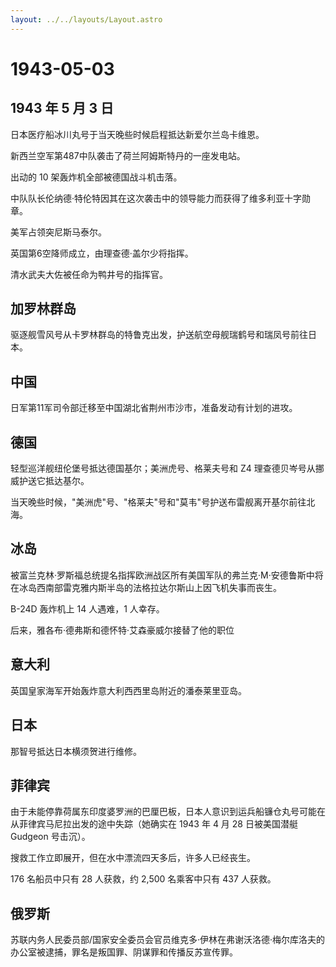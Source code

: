 ```yaml
---
layout: ../../layouts/Layout.astro
---
```


# 1943-05-03

## 1943 年 5 月 3 日

日本医疗船冰川丸号于当天晚些时候启程抵达新爱尔兰岛卡维恩。

新西兰空军第487中队袭击了荷兰阿姆斯特丹的一座发电站。

出动的 10 架轰炸机全部被德国战斗机击落。

中队队长伦纳德·特伦特因其在这次袭击中的领导能力而获得了维多利亚十字勋章。

美军占领突尼斯马泰尔。

英国第6空降师成立，由理查德·盖尔少将指挥。

清水武夫大佐被任命为鸭井号的指挥官。

## 加罗林群岛

驱逐舰雪风号从卡罗林群岛的特鲁克出发，护送航空母舰瑞鹤号和瑞凤号前往日本。

## 中国

日军第11军司令部迁移至中国湖北省荆州市沙市，准备发动有计划的进攻。

## 德国

轻型巡洋舰纽伦堡号抵达德国基尔；美洲虎号、格莱夫号和 Z4
理查德贝岑号从挪威护送它抵达基尔。

当天晚些时候，"美洲虎"号、"格莱夫"号和"莫韦"号护送布雷舰离开基尔前往北海。

## 冰岛

被富兰克林·罗斯福总统提名指挥欧洲战区所有美国军队的弗兰克·M·安德鲁斯中将在冰岛西南部雷克雅内斯半岛的法格拉达尔斯山上因飞机失事而丧生。

B-24D 轰炸机上 14 人遇难，1 人幸存。

后来，雅各布·德弗斯和德怀特·艾森豪威尔接替了他的职位

## 意大利

英国皇家海军开始轰炸意大利西西里岛附近的潘泰莱里亚岛。

## 日本

那智号抵达日本横须贺进行维修。

## 菲律宾

由于未能停靠荷属东印度婆罗洲的巴厘巴板，日本人意识到运兵船镰仓丸号可能在从菲律宾马尼拉出发的途中失踪（她确实在
1943 年 4 月 28 日被美国潜艇 Gudgeon 号击沉）。

搜救工作立即展开，但在水中漂流四天多后，许多人已经丧生。

176 名船员中只有 28 人获救，约 2,500 名乘客中只有 437 人获救。

## 俄罗斯

苏联内务人民委员部/国家安全委员会官员维克多·伊林在弗谢沃洛德·梅尔库洛夫的办公室被逮捕，罪名是叛国罪、阴谋罪和传播反苏宣传罪。